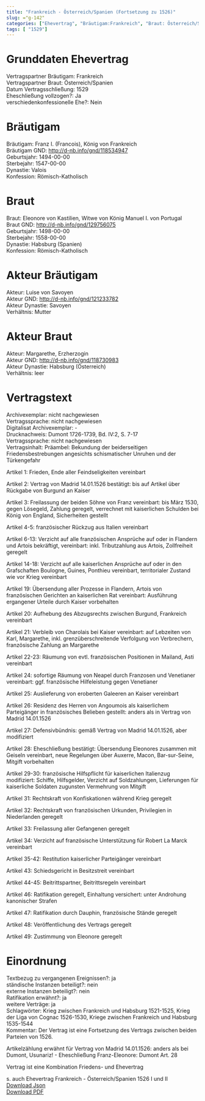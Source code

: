 ```yaml
---
title: "Frankreich - Österreich/Spanien (Fortsetzung zu 1526)"
slug: ="g-142"
categories: ["Ehevertrag", "Bräutigam:Frankreich", "Braut: Österreich/Spanien", "Eheschließung vollzogen?:Ja", "verschiedenkonfessionelle Ehe?:Nein", "Dynastie Bräutigam:Valois", "Akteur Bräutigam:Luise von Savoyen", "Akteur Braut:Margarethe, Erzherzogin", "Textbezug?:ja", "Ständisch?:nein", "Ratifikation?:ja", "Sonstiges?:ja", "Bräutigam:Frankreich", "Braut: Österreich/Spanien"]
tags: [ "1529"]
---
```

<!--more-->

# Grunddaten Ehevertrag

Vertragspartner Bräutigam: Frankreich<br>
Vertragspartner Braut: Österreich/Spanien<br>
Datum Vertragsschließung: 1529<br>
Eheschließung vollzogen?: Ja<br>
verschiedenkonfessionelle Ehe?: Nein<br>
# Bräutigam

Bräutigam: Franz I. (Francois), König von Frankreich<br>
Bräutigam GND: http://d-nb.info/gnd/118534947<br>
Geburtsjahr: 1494-00-00<br>
Sterbejahr: 1547-00-00<br>
Dynastie: Valois<br>
Konfession: Römisch-Katholisch<br>
# Braut

Braut: Eleonore von Kastilien, Witwe von König Manuel I. von Portugal<br>
Braut GND: http://d-nb.info/gnd/129756075<br>
Geburtsjahr: 1498-00-00<br>
Sterbejahr: 1558-00-00<br>
Dynastie: Habsburg (Spanien)<br>
Konfession: Römisch-Katholisch<br>
# Akteur Bräutigam

Akteur: Luise von Savoyen<br>
Akteur GND: http://d-nb.info/gnd/121233782<br>
Akteur Dynastie: Savoyen<br>
Verhältnis: Mutter<br>
# Akteur Braut

Akteur: Margarethe, Erzherzogin<br>
Akteur GND: http://d-nb.info/gnd/118730983<br>
Akteur Dynastie: Habsburg (Österreich)<br>
Verhältnis: leer<br>
# Vertragstext

Archivexemplar: nicht nachgewiesen <br>
Vertragssprache: nicht nachgewiesen <br>
Digitalisat Archivexemplar: -<br>
Drucknachweis: Dumont 1726-1739, Bd. IV:2, S. 7-17<br>
Vertragssprache: nicht nachgewiesen <br>
Vertragsinhalt: Präambel: Bekundung der beiderseitigen Friedensbestrebungen angesichts schismatischer Unruhen und der Türkengefahr

Artikel 1: Frieden, Ende aller Feindseligkeiten vereinbart

Artikel 2: Vertrag von Madrid 14.01.1526 bestätigt: bis auf Artikel über Rückgabe von Burgund an Kaiser

Artikel 3: Freilassung der beiden Söhne von Franz vereinbart: bis März 1530, gegen Lösegeld, Zahlung geregelt, verrechnet mit kaiserlichen Schulden bei König von England, Sicherheiten gestellt

Artikel 4-5: französischer Rückzug aus Italien vereinbart

Artikel 6-13: Verzicht auf alle französischen Ansprüche auf oder in Flandern und Artois bekräftigt, vereinbart: inkl. Tributzahlung aus Artois, Zollfreiheit geregelt

Artikel 14-18: Verzicht auf alle kaiserlichen Ansprüche auf oder in den Grafschaften Boulogne, Guines, Ponthieu vereinbart, territorialer Zustand wie vor Krieg vereinbart

Artikel 19: Übersendung aller Prozesse in Flandern, Artois von französischen Gerichten an kaiserlichen Rat vereinbart: Ausführung ergangener Urteile durch Kaiser vorbehalten

Artikel 20: Aufhebung des Abzugsrechts zwischen Burgund, Frankreich vereinbart

Artikel 21: Verbleib von Charolais bei Kaiser vereinbart: auf Lebzeiten von Karl, Margarethe, inkl. grenzüberschreitende Verfolgung von Verbrechern, französische Zahlung an Margarethe

Artikel 22-23: Räumung von evtl. französischen Positionen in Mailand, Asti vereinbart

Artikel 24: sofortige Räumung von Neapel durch Franzosen und Venetianer vereinbart: ggf. französische Hilfeleistung gegen Venetianer

Artikel 25: Auslieferung von eroberten Galeeren an Kaiser vereinbart

Artikel 26: Residenz des Herren von Angoumois als kaiserlichem Parteigänger in französisches Belieben gestellt: anders als in Vertrag von Madrid 14.01.1526

Artikel 27: Defensivbündnis: gemäß Vertrag von Madrid 14.01.1526, aber modifiziert

Artikel 28: Eheschließung bestätigt: Übersendung Eleonores zusammen mit Geiseln vereinbart, neue Regelungen über Auxerre, Macon, Bar-sur-Seine, Mitgift vorbehalten

Artikel 29-30: französische Hilfspflicht für kaiserlichen Italienzug modifiziert: Schiffe, Hilfsgelder, Verzicht auf Soldzahlungen, Lieferungen für kaiserliche Soldaten zugunsten Vermehrung von Mitgift

Artikel 31: Rechtskraft von Konfiskationen während Krieg geregelt

Artikel 32: Rechtskraft von französischen Urkunden, Privilegien in Niederlanden geregelt

Artikel 33: Freilassung aller Gefangenen geregelt

Artikel 34: Verzicht auf französische Unterstützung für Robert La Marck vereinbart

Artikel 35-42: Restitution kaiserlicher Parteigänger vereinbart

Artikel 43: Schiedsgericht in Besitzstreit vereinbart

Artikel 44-45: Beitrittspartner, Beitrittsregeln vereinbart

Artikel 46: Ratifikation geregelt, Einhaltung versichert: unter Androhung kanonischer Strafen

Artikel 47: Ratifikation durch Dauphin, französische Stände geregelt

Artikel 48: Veröffentlichung des Vertrags geregelt

Artikel 49: Zustimmung von Eleonore geregelt<br>
# Einordnung

Textbezug zu vergangenen Ereignissen?: ja<br>
ständische Instanzen beteiligt?: nein<br>
externe Instanzen beteiligt?: nein<br>
Ratifikation erwähnt?: ja<br>
weitere Verträge: ja<br>
Schlagwörter: Krieg zwischen Frankreich und Habsburg 1521-1525, Krieg der Liga von Cognac 1526-1530, Kriege zwischen Frankreich und Habsburg 1535-1544<br>
Kommentar: Der Vertrag ist eine Fortsetzung des Vertrags zwischen beiden Parteien von 1526.

Artikelzählung erwähnt für Vertrag von Madrid 14.01.1526: anders als bei Dumont, Usunariz! - Eheschließung Franz-Eleonore: Dumont Art. 28

Vertrag ist eine Kombination Friedens- und Ehevertrag

s. auch Ehevertrag Frankreich - Österreich/Spanien 1526 I und II<br>
[Download Json](/vertraege/vertrag-142.json)<br>
[Download PDF](/vertraege/v184.pdf)
